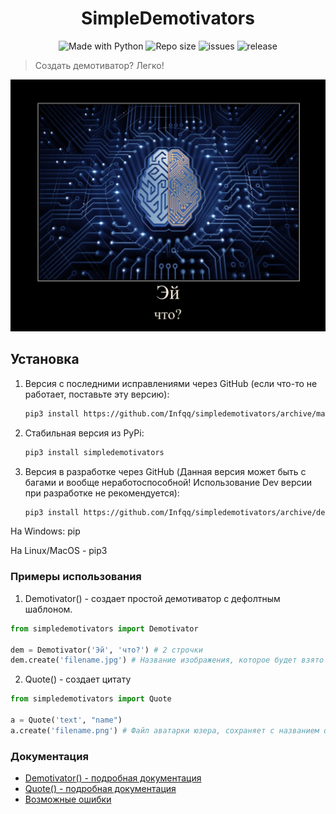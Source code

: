 <h1 align="center">SimpleDemotivators</h1>
<p align="center">
    <img alt="Made with Python" src="https://img.shields.io/badge/Made%20with-Python-%23FFD242?logo=python&logoColor=white">
    <img alt="Repo size" src="https://img.shields.io/github/repo-size/Infqq/simpledemotivators">
    <img alt="issues" src="https://img.shields.io/github/issues/Infqq/simpledemotivators">
    <img alt="release" src="https://img.shields.io/github/v/release/Infqq/simpledemotivators">
    <blockquote>Создать демотиватор? Легко!</blockquote>

![prikol1](demresult.jpg)

## Установка
1) Версия с последними исправлениями через GitHub (если что-то не работает, поставьте эту версию): 
   
   ```sh
   pip3 install https://github.com/Infqq/simpledemotivators/archive/main.zip --upgrade
   ```
2) Стабильная версия из PyPi:

   ```sh
   pip3 install simpledemotivators
   ```
3) Версия в разработке через GitHub (Данная версия может быть с багами и вообще неработоспособной! Использование Dev версии при разработке не рекомендуется):

   ```sh
   pip3 install https://github.com/Infqq/simpledemotivators/archive/dev.zip --upgrade
   ```

На Windows: pip

На Linux/MacOS - pip3

### Примеры использования
1. Demotivator() - создает простой демотиватор с дефолтным шаблоном.
```python
from simpledemotivators import Demotivator

dem = Demotivator('Эй', 'что?') # 2 строчки
dem.create('filename.jpg') # Название изображения, которое будет взято за основу демотиватора
```

2. Quote() - создает цитату
```python 
from simpledemotivators import Quote

a = Quote('text', "name")
a.create('filename.png') # Файл аватарки юзера, сохраняет с названием qresult.jpg
```

### Документация
* [Demotivator() - подробная документация](./docs/demotivator.md)
* [Quote() - подробная документация](./docs/quote.md)
* [Возможные ошибки](./docs/errors.md)
